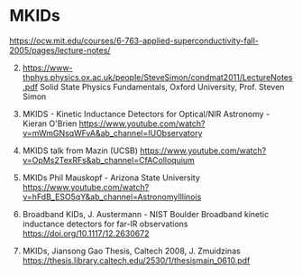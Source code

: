 # MKIDs
https://ocw.mit.edu/courses/6-763-applied-superconductivity-fall-2005/pages/lecture-notes/

2. https://www-thphys.physics.ox.ac.uk/people/SteveSimon/condmat2011/LectureNotes.pdf
Solid State Physics Fundamentals, Oxford University, Prof. Steven Simon

3. MKIDS - Kinetic Inductance Detectors for Optical/NIR Astronomy - Kieran O'Brien
https://www.youtube.com/watch?v=mWmGNsqWFvA&ab_channel=IUObservatory

4. MKIDS talk from Mazin (UCSB)
   https://www.youtube.com/watch?v=OpMs2TexRFs&ab_channel=CfAColloquium

5. MKIDs Phil Mauskopf - Arizona State University
   https://www.youtube.com/watch?v=hFdB_ESO5qY&ab_channel=AstronomyIllinois

6. Broadband KIDs, J. Austermann - NIST Boulder
   Broadband kinetic inductance detectors for far-IR observations
   https://doi.org/10.1117/12.2630672
7. MKIDs, Jiansong Gao Thesis, Caltech 2008, J. Zmuidzinas
   https://thesis.library.caltech.edu/2530/1/thesismain_0610.pdf
   
   

   

